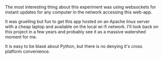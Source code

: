 The most interesting thing about this experiment was using websockets for instant updates for any computer in the network accessing this web-app. 

It was gruelling but fun to get this app hosted on an Apache linux server with a cheap laptop and available on the local wi-fi network. I'll look back on this project in a few years and probably see it as a massive watershed moment for me. 

It is easy to be blasé about Python, but there is no denying it's cross platform convenience.

